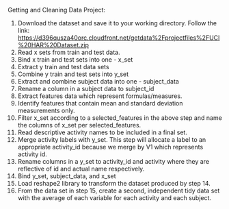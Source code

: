 Getting and Cleaning Data Project:

1. Download the dataset and save it to your working directory. Follow the link: 
   https://d396qusza40orc.cloudfront.net/getdata%2Fprojectfiles%2FUCI%20HAR%20Dataset.zip
2. Read x sets from train and test data.
3. Bind x train and test sets into one - x_set
4. Extract y train and test data sets
5. Combine y train and test sets into y_set
6. Extract and combine subject data into one - subject_data
7. Rename a column in a subject data to subject_id
8. Extract features data which represent formulas/measures.
9. Identify features that contain mean and standard deviation measurements only.
10. Filter x_set according to a selected_features in the above step and name the columns of x_set per selected_features.  
11. Read descriptive activity names to be included in a final set.
12. Merge activity labels with y_set. This step will allocate a label to an appropriate activity_id because we merge by V1 which represents activity id.
13. Rename columns in a y_set to activity_id and activity where they are reflective of id and actual name respectively.
14. Bind y_set, subject_data, and x_set
15. Load reshape2 library to transform the dataset produced by step 14.
16. From the data set in step 15, create a second, independent tidy data set with the average of each variable for each activity and each subject.